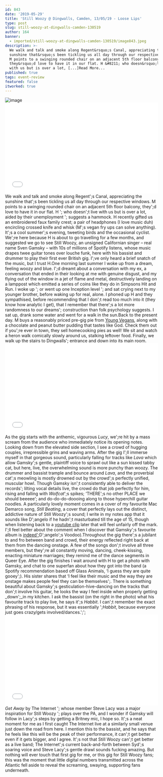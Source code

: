 ```yaml
---
id: 843
date: '2019-05-29'
title: 'Still Woozy @ Dingwalls, Camden, 13/05/19 - Loose Lips'
type: post
slug: still-woozy-at-dingwalls-camden-130519
author: 164
banner:
  - imported/still-woozy-at-dingwalls-camden-130519/image843.jpeg
description: >-
  We walk and talk and smoke along Regent&rsquo;s Canal, appreciating the
  sunshine that&rsquo;s been tickling us all day through our respective windows.
  M points to a swinging rounded chair on an adjacent 5th floor balcony,
  they&rsquo;d love to have it in our flat. H &#8211; who doesn&rsquo;t live
  with us but is over a lot, [...]Read More...
published: true
tags: event-review
featured: false
itworked: true
---
```

![image](../imported/still-woozy-at-dingwalls-camden-130519/image843.jpeg)<iframe width='100%' height='300' scrolling='no' frameborder='no' allow='autoplay' src='//www.youtube.com/embed/jn1GFo_wads?wmode=opaque'></iframe>We walk and talk and smoke along Regent';s Canal, appreciating the sunshine that';s been tickling us all day through our respective windows. M points to a swinging rounded chair on an adjacent 5th floor balcony, they';d love to have it in our flat. H '; who doesn';t live with us but is over a lot, aided by their unemployment '; suggests a hammock. H recently gifted us an embroidered faux family crest; a pair of headphones (I love music duh) encircling crossed knife and whisk (M';s vegan fry ups can solve anything). It';s a cool summer';s evening, tweeting birds and the occasional cyclist. We';re here because H is about to go travelling for a few months, and suggested we go to see Still Woozy, an unsigned Californian singer – real name Sven Gamsky – with 10s of millions of Spotify listens, whose music drapes twee guitar tones over louche funk, here with his bassist and drummer to play their first ever British gig. I';ve only heard a brief snatch of the music, but I trust H.One morning last summer I woke up from a dream, feeling woozy and blue. I';d dreamt about a conversation with my ex, a conversation that ended in their looking at me with genuine disgust, and my flying out of the window in a jet of flame and metal, destructively landing on a lamppost which emitted a series of coins like they do in Simpsons Hit and Run. I woke up '; or went up one Inception level '; and sat crying next to my younger brother, before waking up for real, alone. I phoned up H and they sympathised, before recommending that I don';t read too much into it (they know how analytic I get), that I remember that there';s a lot more randomness to our dreams'; construction than folk psychology suggests. I sat up, drank some water and went for a walk in the sun.Back to the present day. M buys a reasonably priced pre-gig pie from [Young Vegans](https://www.google.com/maps/place/Young+Vegans+Pie+Shop/@51.5413211,-0.1467597,15z/data=!4m2!3m1!1s0x0:0xfd824b8d2d2e2b03?sa=X&ved=2ahUKEwiMu8bY6bbiAhVYUhUIHWXDD8cQ_BIwDHoECAoQCA), along with a chocolate and peanut butter pudding that tastes like God. Check them out if you';re ever in town, they sell homecooking pies as well! We sit and watch a heron walk comically slowly around us, stalking leftover food. Finally, we walk up the stairs to Dingwalls'; entrance and down into its main room.<iframe width='100%' height='300' scrolling='no' frameborder='no' allow='autoplay' src='//www.youtube.com/embed/Un5BfXOWiFo?wmode=opaque'></iframe>As the gig starts with the anthemic, vigourous _Lucy_, we';re hit by a mass scream from the audience who immediately notice its opening notes. Looking down from the elevated side section, I see a crowd of hugging couples, irrepressible grins and waving arms. After the gig I';ll immerse myself in that gorgeous sound, particularly falling for tracks like _Lava_ which allow Gamsky';s gentle, plaintiff voice to sprawl out like a sun kissed tabby cat, but here, live, the overwhelming sound is more punchy than woozy. The drummer and bassist trample and bounce around _Lava_, and the proverbial cat';s meowling is mostly drowned out by the crowd';s perfectly unified, muscular howl. Though Gamsky isn';t consistently able to deliver the records'; lilting vocal details live, the crowd do that job perfectly for him, rising and falling with _Wolfcat_';s spikes; ‘THERE';s no other PLACE we should beeeee'; and do-do-do-doooing along to those hyperchill guitar noodles. A particularly lovely moment comes in a cover of my favourite Mac Demarco song, _Still Beating_, a cover that perfectly lays out the distinct, addictive nature of Still Woozy';s sound; I write in my notes app that it sounds like D';angelo if he hadn';t masturbated till the age of 15, though when listening back to a [youtube clip](https://www.youtube.com/watch?v=NNUbz6JTTOc) later that will feel unfairly off the mark. I';ll feel better about the comment when I discover that Gamsky';s favourite album is [indeed';](https://www.youtube.com/watch?v=LMSbsp3Gdt0)D';angelo';s Voodoo).Throughout the gig there';s a jubilant to and fro between band and crowd, their energy reflected right back at them from the dancing onstage. A few of the songs don';t involve all three members, but they';re all constantly moving, dancing, cheek-kissing, enacting miniature marriages; they remind me of the dance segments in Queer Eye. After the gig finishes I wait around with H to get a photo with Gamsky, and chat to one superfan about how they got into the band (a Spotify recommendation based off Glass Animals, ‘I guess they are quite gooey';). His sister shares that ‘I feel like their music and the way they are onstage makes people feel they can be themselves';. There is something beautiful about Gamsky';s gesticulation-hive-dancing on the tracks that don';t involve his guitar, he looks the way I feel inside when properly getting _down';_in my kitchen. I ask the bassist (on the right in the photo) what his favourite track to play live, he says it';s _Habbit_. I can';t remember the exact phrasing of his response, but it was essentially ';_Habbit_, because everyone just goes crazy/gets involved/dances.';';<iframe width='100%' height='300' scrolling='no' frameborder='no' allow='autoplay' src='//www.youtube.com/embed/Zb_LxDnGxcI?wmode=opaque'></iframe>_Get Away_ by The Internet '; whose member Steve Lacy was a major inspiration for Still Woozy '; plays over the PA, and I wonder if Gamsky will follow in Lacy';s steps by getting a Britney mic, I hope so. It';s a neat moment for me as I first caught The Internet live at a similarly small venue just down the road from here. I mention this to the bassist, and he says that he feels like this will be the peak of their performance, it can';t get better even if it gets bigger, and I agree. It';s not that Still Woozy can';t get better as a live band; The Internet';s current back-and-forth between Syd';s soaring voice and Steve Lacy';s gentle drawl sounds fucking amazing. But nothing will ever touch that first gig for me, or this gig for Still Woozy fans; this was the moment that little digital numbers transmitted across the Atlantic fell aside to reveal the screaming, swaying, supporting fans underneath.